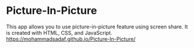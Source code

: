 # Picture-In-Picture
This app allows you to use picture-in-picture feature using screen share. It is created with HTML, CSS, and JavaScript.
 https://mohammadsadaf.github.io/Picture-In-Picture/ 
